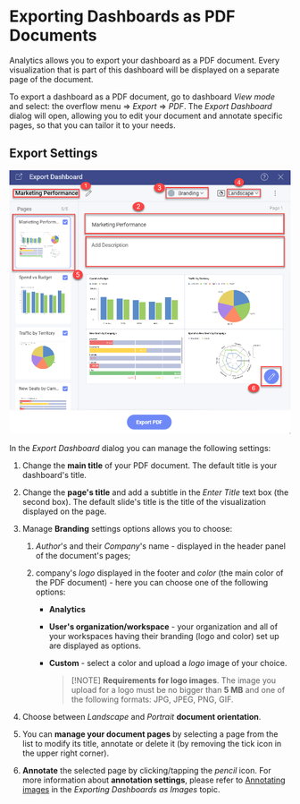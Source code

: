 # Exporting Dashboards as PDF Documents

Analytics allows you to export your dashboard as a PDF document. Every
visualization that is part of this dashboard will be displayed on a
separate page of the document.

To export a dashboard as a PDF document, go to dashboard *View mode* and
select: the overflow menu ⇒ *Export* ⇒ *PDF*. The *Export Dashboard*
dialog will open, allowing you to edit your document and annotate
specific pages, so that you can tailor it to your needs.

## Export Settings

![Settings for PDF document in the Export Dashboard menu](images/export-pdf-options.png)

In the *Export Dashboard* dialog you can manage the following settings:

1.  Change the **main title** of your PDF document. The default title is
    your dashboard's title.

2.  Change the **page's title** and add a subtitle in the *Enter Title*
    text box (the second box). The default slide's title is the title of
    the visualization displayed on the page.

3.  Manage **Branding** settings options allows you to choose:

    1.  *Author*'s and their *Company*'s name - displayed in the header
        panel of the document's pages;

    2.  company's *logo* displayed in the footer and *color* (the main
        color of the PDF document) - here you can choose one of the
        following options:

        - **Analytics**

        - **User's organization/workspace** - your organization and all of
            your workspaces having their branding (logo and color) set up are
            displayed as options.

        - **Custom** - select a color and upload a *logo* image of your choice.

            >[!NOTE] **Requirements for logo images**. The image you upload for a logo must be no bigger than **5 MB** and one of the following formats: JPG, JPEG, PNG, GIF.

4.  Choose between *Landscape* and *Portrait* **document orientation**.

5.  You can **manage your document pages** by selecting a page from the list to modify its title, annotate or delete it (by removing the tick icon in the upper right corner).

6.  **Annotate** the selected page by clicking/tapping the *pencil* icon. For more information about **annotation settings**, please refer to [Annotating images](dashboard-export-image.html#annotating) in the *Exporting Dashboards as Images* topic.
